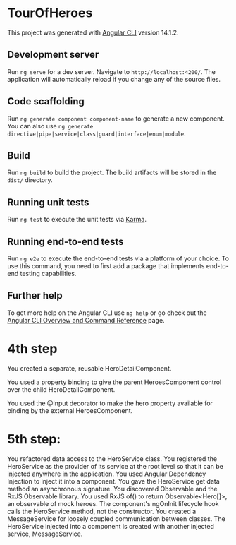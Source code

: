 # TourOfHeroes

This project was generated with [Angular CLI](https://github.com/angular/angular-cli) version 14.1.2.

## Development server

Run `ng serve` for a dev server. Navigate to `http://localhost:4200/`. The application will automatically reload if you change any of the source files.

## Code scaffolding

Run `ng generate component component-name` to generate a new component. You can also use `ng generate directive|pipe|service|class|guard|interface|enum|module`.

## Build

Run `ng build` to build the project. The build artifacts will be stored in the `dist/` directory.

## Running unit tests

Run `ng test` to execute the unit tests via [Karma](https://karma-runner.github.io).

## Running end-to-end tests

Run `ng e2e` to execute the end-to-end tests via a platform of your choice. To use this command, you need to first add a package that implements end-to-end testing capabilities.

## Further help

To get more help on the Angular CLI use `ng help` or go check out the [Angular CLI Overview and Command Reference](https://angular.io/cli) page.


# 4th step

You created a separate, reusable HeroDetailComponent.

You used a property binding to give the parent HeroesComponent control over the child HeroDetailComponent.

You used the @Input decorator to make the hero property available for binding by the external HeroesComponent.

# 5th step:

You refactored data access to the HeroService class.
You registered the HeroService as the provider of its service at the root level so that it can be injected anywhere in the application.
You used Angular Dependency Injection to inject it into a component.
You gave the HeroService get data method an asynchronous signature.
You discovered Observable and the RxJS Observable library.
You used RxJS of() to return Observable<Hero[]>, an observable of mock heroes.
The component's ngOnInit lifecycle hook calls the HeroService method, not the constructor.
You created a MessageService for loosely coupled communication between classes.
The HeroService injected into a component is created with another injected service, MessageService.
